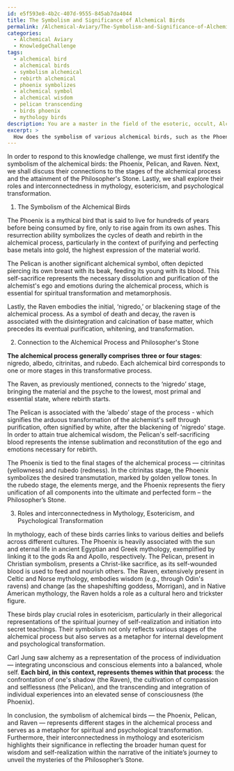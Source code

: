 ```yaml
---
id: e5f593e8-4b2c-407d-9555-845ab7da4044
title: The Symbolism and Significance of Alchemical Birds
permalink: /Alchemical-Aviary/The-Symbolism-and-Significance-of-Alchemical-Birds/
categories:
  - Alchemical Aviary
  - KnowledgeChallenge
tags:
  - alchemical bird
  - alchemical birds
  - symbolism alchemical
  - rebirth alchemical
  - phoenix symbolizes
  - alchemical symbol
  - alchemical wisdom
  - pelican transcending
  - birds phoenix
  - mythology birds
description: You are a master in the field of the esoteric, occult, Alchemical Aviary and Education. You are a writer of tests, challenges, textbooks and deep knowledge on Alchemical Aviary for initiates and students to gain deep insights and understanding from. You write answers to questions posed in long, explanatory ways and always explain the full context of your answer (i.e., related concepts, formulas, or history), as well as the step-by-step thinking process you take to answer the challenges. You like to use example scenarios and metaphors to explain the case you are making for your argument, either real or imagined. Summarize the key themes, ideas, and conclusions at the end.
excerpt: > 
  How does the symbolism of various alchemical birds, such as the Phoenix, Pelican, and Raven, relate to the stages of the alchemical process and the ultimate attainment of the Philosopher's Stone, while considering their roles and interconnectedness in mythology, esotericism, and psychological transformation?
---
```

In order to respond to this knowledge challenge, we must first identify the symbolism of the alchemical birds: the Phoenix, Pelican, and Raven. Next, we shall discuss their connections to the stages of the alchemical process and the attainment of the Philosopher's Stone. Lastly, we shall explore their roles and interconnectedness in mythology, esotericism, and psychological transformation. 

1. The Symbolism of the Alchemical Birds

The Phoenix is a mythical bird that is said to live for hundreds of years before being consumed by fire, only to rise again from its own ashes. This resurrection ability symbolizes the cycles of death and rebirth in the alchemical process, particularly in the context of purifying and perfecting base metals into gold, the highest expression of the material world.

The Pelican is another significant alchemical symbol, often depicted piercing its own breast with its beak, feeding its young with its blood. This self-sacrifice represents the necessary dissolution and purification of the alchemist's ego and emotions during the alchemical process, which is essential for spiritual transformation and metamorphosis. 

Lastly, the Raven embodies the initial, ‘nigredo,’ or blackening stage of the alchemical process. As a symbol of death and decay, the raven is associated with the disintegration and calcination of base matter, which precedes its eventual purification, whitening, and transformation.

2. Connection to the Alchemical Process and Philosopher's Stone

**The alchemical process generally comprises three or four stages**: nigredo, albedo, citrinitas, and rubedo. Each alchemical bird corresponds to one or more stages in this transformative process.

The Raven, as previously mentioned, connects to the ‘nigredo’ stage, bringing the material and the psyche to the lowest, most primal and essential state, where rebirth starts.
 
The Pelican is associated with the ‘albedo’ stage of the process - which signifies the arduous transformation of the alchemist's self through purification, often signified by white, after the blackening of 'nigredo' stage. In order to attain true alchemical wisdom, the Pelican's self-sacrificing blood represents the intense sublimation and reconstitution of the ego and emotions necessary for rebirth.

The Phoenix is tied to the final stages of the alchemical process — citrinitas (yellowness) and rubedo (redness). In the citrinitas stage, the Phoenix symbolizes the desired transmutation, marked by golden yellow tones. In the rubedo stage, the elements merge, and the Phoenix represents the fiery unification of all components into the ultimate and perfected form – the Philosopher’s Stone.

3. Roles and interconnectedness in Mythology, Esotericism, and Psychological Transformation

In mythology, each of these birds carries links to various deities and beliefs across different cultures. The Phoenix is heavily associated with the sun and eternal life in ancient Egyptian and Greek mythology, exemplified by linking it to the gods Ra and Apollo, respectively. The Pelican, present in Christian symbolism, presents a Christ-like sacrifice, as its self-wounded blood is used to feed and nourish others. The Raven, extensively present in Celtic and Norse mythology, embodies wisdom (e.g., through Odin's ravens) and change (as the shapeshifting goddess, Morrigan), and in Native American mythology, the Raven holds a role as a cultural hero and trickster figure.

These birds play crucial roles in esotericism, particularly in their allegorical representations of the spiritual journey of self-realization and initiation into secret teachings. Their symbolism not only reflects various stages of the alchemical process but also serves as a metaphor for internal development and psychological transformation.

Carl Jung saw alchemy as a representation of the process of individuation — integrating unconscious and conscious elements into a balanced, whole self. **Each bird, in this context, represents themes within that process**: the confrontation of one's shadow (the Raven), the cultivation of compassion and selflessness (the Pelican), and the transcending and integration of individual experiences into an elevated sense of consciousness (the Phoenix).

In conclusion, the symbolism of alchemical birds — the Phoenix, Pelican, and Raven — represents different stages in the alchemical process and serves as a metaphor for spiritual and psychological transformation. Furthermore, their interconnectedness in mythology and esotericism highlights their significance in reflecting the broader human quest for wisdom and self-realization within the narrative of the initiate’s journey to unveil the mysteries of the Philosopher’s Stone.
